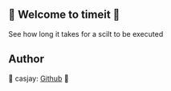 ## 👋 Welcome to timeit 🚀  
  
See how long it takes for a scilt to be executed
  
  
## Author  

🤖 casjay: [Github](https://github.com/casjay) 🤖  
